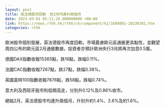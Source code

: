 ```yaml
---
layout: post
title: 英法德股市回軟　但2月均連升兩個月
date: 2023-03-01 05:11:24.000000000 +08:00
link: https://news.rthk.hk/rthk/ch/component/k2/1689892-20230301.htm
categories: rthk
---
```


歐洲股市個別發展，英法德股市再度回軟。市場憂慮歐元區通脹更具黏性，並觀望周四公布的歐元區2月通脹數據，投資者亦預計歐洲央行3月將再次加息0.5厘。

德國DAX指數收報15365點，跌16點，跌幅0.11%。

法國CAC指數收報7267點，跌27點，跌幅0.38%。

英國富時100指數收報7876點，跌58點，跌幅0.74%。

意大利及西班牙股市則低開高走，分別升0.12%及0.86%收市。

總結2月，英法德股市均連升兩個月，升別升約1.4%、2.6%及約1.6%。
